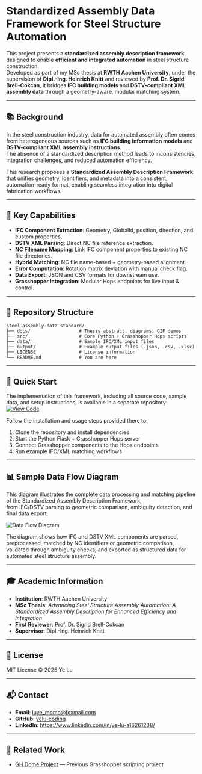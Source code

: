 # Standardized Assembly Data Framework for Steel Structure Automation

This project presents a **standardized assembly description framework** designed to enable **efficient and integrated automation** in steel structure construction.  
Developed as part of my MSc thesis at **RWTH Aachen University**, under the supervision of **Dipl.-Ing. Heinrich Knitt** and reviewed by **Prof. Dr. Sigrid Brell-Cokcan**, it bridges **IFC building models** and **DSTV-compliant XML assembly data** through a geometry-aware, modular matching system.

---

## 📚 Background

In the steel construction industry, data for automated assembly often comes from heterogeneous sources such as **IFC building information models** and **DSTV-compliant XML assembly instructions**.  
The absence of a standardized description method leads to inconsistencies, integration challenges, and reduced automation efficiency.

This research proposes a **Standardized Assembly Description Framework** that unifies geometry, identifiers, and metadata into a consistent, automation-ready format, enabling seamless integration into digital fabrication workflows.

---

## 🧩 Key Capabilities

- **IFC Component Extraction**: Geometry, GlobalId, position, direction, and custom properties.
- **DSTV XML Parsing**: Direct NC file reference extraction.
- **NC Filename Mapping**: Link IFC component properties to existing NC file directories.
- **Hybrid Matching**: NC file name-based + geometry-based alignment.
- **Error Computation**: Rotation matrix deviation with manual check flag.
- **Data Export**: JSON and CSV formats for downstream use.
- **Grasshopper Integration**: Modular Hops endpoints for live input & control.

---

## 📁 Repository Structure
```text
steel-assembly-data-standard/
├── docs/                  # Thesis abstract, diagrams, GIF demos
├── src/                   # Core Python + Grasshopper Hops scripts
├── data/                  # Sample IFC/XML input files
├── output/                # Example output files (.json, .csv, .xlsx)
├── LICENSE                # License information
└── README.md              # You are here
```
---

## 🚀 Quick Start

The implementation of this framework, including all source code, sample data, and setup instructions, is available in a separate repository:  
[![View Code](https://img.shields.io/badge/View_Code-Repository-blue)](https://github.com/yelu-coding/gh_ifc-xml_matcher)

Follow the installation and usage steps provided there to:
1. Clone the repository and install dependencies
2. Start the Python Flask + Grasshopper Hops server
3. Connect Grasshopper components to the Hops endpoints
4. Run example IFC/XML matching workflows

---

## 📊 Sample Data Flow Diagram

This diagram illustrates the complete data processing and matching pipeline of the Standardized Assembly Description Framework,  
from IFC/DSTV parsing to geometric comparison, ambiguity detection, and final data export.

![Data Flow Diagram](data_flow_diagram.png)


The diagram shows how IFC and DSTV XML components are parsed, preprocessed, matched by NC identifiers or geometric comparison,
validated through ambiguity checks, and exported as structured data for automated steel structure assembly.

---

## 🎓 Academic Information
- **Institution**: RWTH Aachen University  
- **MSc Thesis**: *Advancing Steel Structure Assembly Automation: A Standardized Assembly Description for Enhanced Efficiency and Integration*  
- **First Reviewer**: Prof. Dr. Sigrid Brell-Cokcan  
- **Supervisor**: Dipl.-Ing. Heinrich Knitt  

---

## 📄 License
MIT License © 2025 Ye Lu

---

## 📬 Contact
- **Email**: luye_momo@foxmail.com
- **GitHub**: [yelu-coding](https://github.com/yelu-coding)
- **LinkedIn**: https://www.linkedin.com/in/ye-lu-a16261238/

---

## 🔗 Related Work
- [GH Dome Project](https://github.com/yelu-coding/gh-dome) — Previous Grasshopper scripting project

